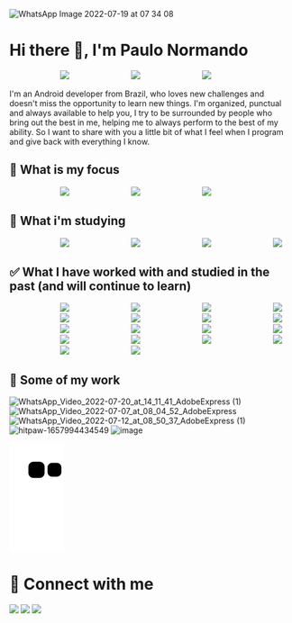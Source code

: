 ![WhatsApp Image 2022-07-19 at 07 34 08](https://user-images.githubusercontent.com/91965545/180837266-6d13e584-a7da-4fd6-8ddf-fab63a9466fa.jpeg)

# Hi there 👋, I'm Paulo Normando

<div>

<div>

<img height="110em" style="margin: 0 16px 0 90px" src = "https://github-readme-stats.vercel.app/api?username=paulo-normando&show_icons=true&theme=dracula"/> 
<img height="110em" style="margin: 0 16px 0 90px" src = "https://github-readme-streak-stats.herokuapp.com?user=paulo-normando&theme=dracula"/>
<img height="110em" style="margin: 0 16px 0 90px" src = "https://github-readme-stats.vercel.app/api/top-langs/?username=paulo-normando&layout=compact&theme=dracula"/>

I'm an Android developer from Brazil, who loves new challenges and doesn't miss the opportunity to learn new things. I'm organized, punctual and always available to help you, I try to be surrounded by people who bring out the best in me, helping me to always perform to the best of my ability. So I want to share with you a little bit of what I feel when I program and give back with everything I know.

</div>

## 🎯 What is my focus
<img height="18em" style="margin: 0 16px 0 90px" src = "https://img.shields.io/badge/Kotlin-0095D5?&style=for-the-badge&logo=kotlin&logoColor=white"/>
<img height="18em" style="margin: 0 16px 0 90px" src = "https://img.shields.io/badge/Java-ED8B00?style=for-the-badge&logo=java&logoColor=white"/>
<img height="18em" style="margin: 0 16px 0 90px" src = "https://img.shields.io/badge/Android-3DDC84?style=for-the-badge&logo=android&logoColor=white"/>
 
 

## 📖 What i'm studying
<img height="18em" style="margin: 0 16px 0 90px" src = "https://img.shields.io/badge/Kotlin-0095D5?&style=for-the-badge&logo=kotlin&logoColor=white"/>
<img height="18em" style="margin: 0 16px 0 90px" src = "https://img.shields.io/badge/Android-3DDC84?style=for-the-badge&logo=android&logoColor=white"/>
<img height="18em" style="margin: 0 16px 0 90px" src = "https://img.shields.io/badge/Flutter-02569B?style=for-the-badge&logo=flutter&logoColor=white"/>
<img height="18em" style="margin: 0 16px 0 90px" src = "https://img.shields.io/badge/Visual_Studio_Code-0078D4?style=for-the-badge&logo=visual%20studio%20code&logoColor=white"/>



## ✅ What I have worked with and studied in the past (and will continue to learn)
<img height="18em" style="margin: 0 16px 0 90px" src = "https://img.shields.io/badge/C%2B%2B-00599C?style=for-the-badge&logo=c%2B%2B&logoColor=white"/>
<img height="18em" style="margin: 0 16px 0 90px" src = "https://img.shields.io/badge/Arduino-00979D?style=for-the-badge&logo=Arduino&logoColor=white"/>
<img height="18em" style="margin: 0 16px 0 90px" src = "https://img.shields.io/badge/OCTAVE-darkblue?style=for-the-badge&logo=octave&logoColor=fcd683"/>
<img height="18em" style="margin: 0 16px 0 90px" src = "https://img.shields.io/badge/Python-14354C?style=for-the-badge&logo=python&logoColor=white"/>
<img height="18em" style="margin: 0 16px 0 90px" src = "https://img.shields.io/badge/pandas-%23150458.svg?style=for-the-badge&logo=pandas&logoColor=white"/>
<img height="18em" style="margin: 0 16px 0 90px" src = "https://img.shields.io/badge/numpy-%23013243.svg?style=for-the-badge&logo=numpy&logoColor=white"/>
<img height="18em" style="margin: 0 16px 0 90px" src = "https://img.shields.io/badge/Plotly-%233F4F75.svg?style=for-the-badge&logo=plotly&logoColor=white"/>
<img height="18em" style="margin: 0 16px 0 90px" src = "https://img.shields.io/badge/scikit--learn-%23F7931E.svg?style=for-the-badge&logo=scikit-learn&logoColor=white"/>
<img height="18em" style="margin: 0 16px 0 90px" src = "https://img.shields.io/badge/SciPy-%230C55A5.svg?style=for-the-badge&logo=scipy&logoColor=%white"/>
<img height="18em" style="margin: 0 16px 0 90px" src = "https://img.shields.io/badge/Colab-F9AB00?style=for-the-badge&logo=googlecolab&color=525252"/>
<img height="18em" style="margin: 0 16px 0 90px" src = "https://img.shields.io/badge/R-276DC3?style=for-the-badge&logo=r&logoColor=white"/>
<img height="18em" style="margin: 0 16px 0 90px" src = "https://img.shields.io/badge/RStudio-75AADB?style=for-the-badge&logo=RStudio&logoColor=white"/>
<img height="18em" style="margin: 0 16px 0 90px" src = "https://img.shields.io/badge/MySQL-005C84?style=for-the-badge&logo=mysql&logoColor=white"/>
<img height="18em" style="margin: 0 16px 0 90px" src = "https://img.shields.io/badge/SQLite-07405E?style=for-the-badge&logo=sqlite&logoColor=white"/>
<img height="18em" style="margin: 0 16px 0 90px" src = "https://img.shields.io/badge/Google_Cloud-4285F4?style=for-the-badge&logo=google-cloud&logoColor=white"/>
<img height="18em" style="margin: 0 16px 0 90px" src = "https://img.shields.io/badge/Google%20Analytics-E37400?style=for-the-badge&logo=google%20analytics&logoColor=white"/>
<img height="18em" style="margin: 0 16px 0 90px" src = "https://img.shields.io/badge/GIT-E44C30?style=for-the-badge&logo=git&logoColor=white"/>
<img height="18em" style="margin: 0 16px 0 90px" src = "https://img.shields.io/badge/Firebase-039BE5?style=for-the-badge&logo=Firebase&logoColor=white"/>

  
## 📲 Some of my work
![WhatsApp_Video_2022-07-20_at_14_11_41_AdobeExpress (1)](https://user-images.githubusercontent.com/91965545/180992646-9ecb3ce6-f358-4186-856a-403628edc2fa.gif)
![WhatsApp_Video_2022-07-07_at_08_04_52_AdobeExpress](https://user-images.githubusercontent.com/91965545/179321635-1e9461bd-d677-44d7-8105-d909efccd72f.gif)
![WhatsApp_Video_2022-07-12_at_08_50_37_AdobeExpress (1)](https://user-images.githubusercontent.com/91965545/178485716-f7fc7fe5-bdbe-4022-a535-3376287ff356.gif)
![hitpaw-1657994434549](https://user-images.githubusercontent.com/91965545/179367059-5783422c-b876-4e7e-90a2-09363ddfe7f8.gif)
![image](https://user-images.githubusercontent.com/91965545/178483382-8354278e-faef-4b5c-921b-c9f1039d2796.png)
 
![snake gif](https://github.com/paulo-normando/paulo-normando/blob/output/github-contribution-grid-snake.svg)
  
 </div>
 
 # 🤝 Connect with me

<div> 
 
<a href="https://www.linkedin.com/in/paulo-normando-469726a0/" target="_blank"><img src="https://img.shields.io/badge/-LinkedIn-%230077B5?style=for-the-badge&logo=linkedin&logoColor=white" target="_blank"></a> 
<a href="mailto:paulonormando@gmail.com?"><img src="https://img.shields.io/badge/gmail-%23DD0031.svg?&style=for-the-badge&logo=gmail&logoColor=white"/></a>
<a href = "https://wa.link/wnj3ca"><img src="https://img.shields.io/badge/WhatsApp-25D366?style=for-the-badge&logo=whatsapp&logoColor=white" target="_blank"></a>
  
